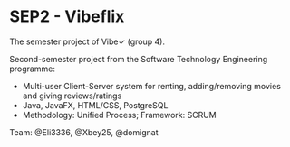 # SEP2 - Vibeflix
The semester project of Vibe✓ (group 4).

Second-semester project from the Software Technology Engineering programme:

- Multi-user Client-Server system for renting, adding/removing movies and giving reviews/ratings
- Java, JavaFX, HTML/CSS, PostgreSQL
- Methodology: Unified Process; Framework: SCRUM

Team: @Eli3336, @Xbey25, @domignat
